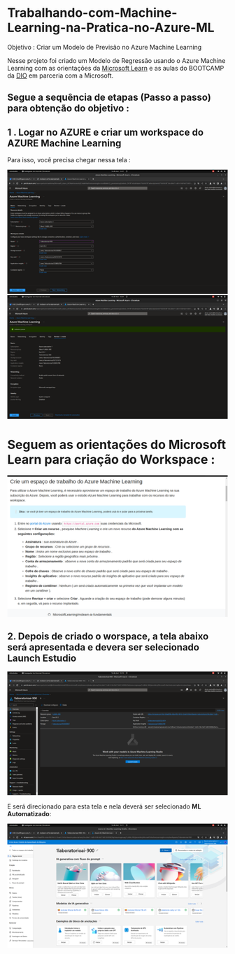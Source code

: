 # Trabalhando-com-Machine-Learning-na-Pratica-no-Azure-ML

Objetivo : Criar um Modelo de Previsão no Azure Machine Learning 

Nesse projeto foi criado um Modelo de Regressão usando o Azure Machine Learning com as orientações da [Microsoft Learn](https://microsoftlearning.github.io/mslearn-ai-fundamentals/Instructions/Labs/01-machine-learning.html) e as aulas do BOOTCAMP da [DIO](https://web.dio.me/) em parceria com a Microsoft.

## Segue a sequência de etapas (Passo a passo) para obtenção do objetivo : 


## 1 . Logar no AZURE e criar um workspace do AZURE Machine Learning

Para isso, você precisa chegar nessa tela :

<img src="/Imagens/1.%20Create%20an%20Azure%20Machine%20Learning%20workspace.png">

<img src="Imagens/2.Select%20Review%20%2B%20Create.png">





# Seguem as orientações do Microsoft Learn para criação do Workspace :

<img src="Imagens/Orientacoes%20para%20criar%20workspace.png">


## 2. Depois de criado o worspace, a tela abaixo será apresentada e devera ser selecionado **Launch Estudio**
 

<img src="Imagens/3.Launch%20Estudio.png">


E será direcionado para esta tela e nela deverá ser selecionado  **ML Automatizado**:

<img src="Imagens/6.Newly%20Created%20Workspace.png?raw=true">










